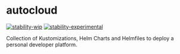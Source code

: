 # autocloud

[![stability-wip](https://img.shields.io/badge/stability-wip-lightgrey.svg)](https://github.com/mkenney/software-guides/blob/master/STABILITY-BADGES.md#work-in-progress)
[![stability-experimental](https://img.shields.io/badge/stability-experimental-orange.svg)](https://github.com/mkenney/software-guides/blob/master/STABILITY-BADGES.md#experimental)

Collection of Kustomizations, Helm Charts and Helmfiles to deploy a personal
developer platform.
